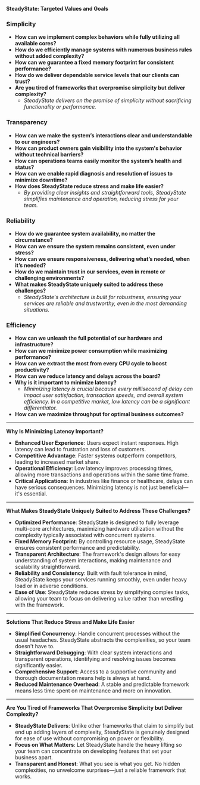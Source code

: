 **SteadyState: Targeted Values and Goals**

### **Simplicity**
* **How can we implement complex behaviors while fully utilizing all available cores?**
* **How do we efficiently manage systems with numerous business rules without added complexity?**
* **How can we guarantee a fixed memory footprint for consistent performance?**
* **How do we deliver dependable service levels that our clients can trust?**
* **Are you tired of frameworks that overpromise simplicity but deliver complexity?**
    * *SteadyState delivers on the promise of simplicity without sacrificing functionality or performance.*

### **Transparency**
* **How can we make the system’s interactions clear and understandable to our engineers?**
* **How can product owners gain visibility into the system's behavior without technical barriers?**
* **How can operations teams easily monitor the system’s health and status?**
* **How can we enable rapid diagnosis and resolution of issues to minimize downtime?**
* **How does SteadyState reduce stress and make life easier?**
    * *By providing clear insights and straightforward tools, SteadyState simplifies maintenance and operation, reducing stress for your team.*

### **Reliability**
* **How do we guarantee system availability, no matter the circumstance?**
* **How can we ensure the system remains consistent, even under stress?**
* **How can we ensure responsiveness, delivering what’s needed, when it’s needed?**
* **How do we maintain trust in our services, even in remote or challenging environments?**
* **What makes SteadyState uniquely suited to address these challenges?**
    * *SteadyState's architecture is built for robustness, ensuring your services are reliable and trustworthy, even in the most demanding situations.*

### **Efficiency**
* **How can we unleash the full potential of our hardware and infrastructure?**
* **How can we minimize power consumption while maximizing performance?**
* **How can we extract the most from every CPU cycle to boost productivity?**
* **How can we reduce latency and delays across the board?**
* **Why is it important to minimize latency?**
    * *Minimizing latency is crucial because every millisecond of delay can impact user satisfaction, transaction speeds, and overall system efficiency. In a competitive market, low latency can be a significant differentiator.*
* **How can we maximize throughput for optimal business outcomes?**

---

**Why Is Minimizing Latency Important?**

* **Enhanced User Experience**: Users expect instant responses. High latency can lead to frustration and loss of customers.
* **Competitive Advantage**: Faster systems outperform competitors, leading to increased market share.
* **Operational Efficiency**: Low latency improves processing times, allowing more transactions and operations within the same time frame.
* **Critical Applications**: In industries like finance or healthcare, delays can have serious consequences. Minimizing latency is not just beneficial—it's essential.

---

**What Makes SteadyState Uniquely Suited to Address These Challenges?**

* **Optimized Performance**: SteadyState is designed to fully leverage multi-core architectures, maximizing hardware utilization without the complexity typically associated with concurrent systems.
* **Fixed Memory Footprint**: By controlling resource usage, SteadyState ensures consistent performance and predictability.
* **Transparent Architecture**: The framework's design allows for easy understanding of system interactions, making maintenance and scalability straightforward.
* **Reliability and Consistency**: Built with fault tolerance in mind, SteadyState keeps your services running smoothly, even under heavy load or in adverse conditions.
* **Ease of Use**: SteadyState reduces stress by simplifying complex tasks, allowing your team to focus on delivering value rather than wrestling with the framework.

---

**Solutions That Reduce Stress and Make Life Easier**

* **Simplified Concurrency**: Handle concurrent processes without the usual headaches. SteadyState abstracts the complexities, so your team doesn't have to.
* **Straightforward Debugging**: With clear system interactions and transparent operations, identifying and resolving issues becomes significantly easier.
* **Comprehensive Support**: Access to a supportive community and thorough documentation means help is always at hand.
* **Reduced Maintenance Overhead**: A stable and predictable framework means less time spent on maintenance and more on innovation.

---

**Are You Tired of Frameworks That Overpromise Simplicity but Deliver Complexity?**

* **SteadyState Delivers**: Unlike other frameworks that claim to simplify but end up adding layers of complexity, SteadyState is genuinely designed for ease of use without compromising on power or flexibility.
* **Focus on What Matters**: Let SteadyState handle the heavy lifting so your team can concentrate on developing features that set your business apart.
* **Transparent and Honest**: What you see is what you get. No hidden complexities, no unwelcome surprises—just a reliable framework that works.


